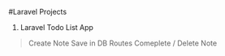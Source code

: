 #Laravel Projects

1. Laravel Todo List App
> Create Note
> Save in DB
> Routes
> Comeplete / Delete Note 
